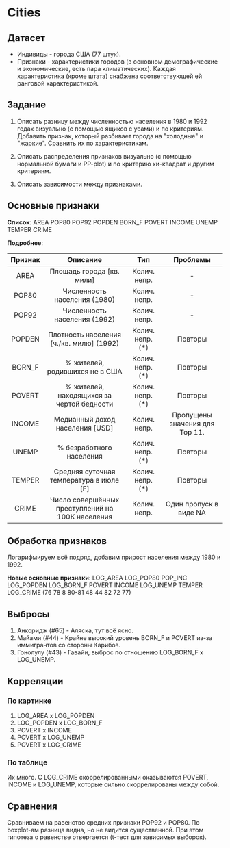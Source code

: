 # Cities

## Датасет

* Индивиды - города США (77 штук).
* Признаки - характеристики городов (в основном демографические и экономические, есть пара климатических). Каждая характеристика (кроме штата) снабжена соответствующей ей ранговой характеристикой.

## Задание

1. Описать разницу между численностью населения в 1980 и 1992 годах визуально (с помощью ящиков с усами) и
по критериям. Добавить признак, который разбивает города на "холодные" и "жаркие". Сравнить их по характеристикам.

2. Описать распределения признаков
визуально (с помощью нормальной бумаги и PP-plot) и
по критерию хи-квадрат и другим критериям.

3. Описать зависимости между признаками.

## Основные признаки

**Список**: AREA POP80 POP92 POPDEN BORN_F POVERT INCOME UNEMP TEMPER CRIME

**Подробнее**:

| Признак | Описание                                         | Тип              | Проблемы                                                  |
|:-------:|:------------------------------------------------:|:----------------:|:------------------------------:|
| AREA    | Площадь города [кв. мили]                        | Колич. непр.     | -                              |
| POP80   | Численность населения (1980)                     | Колич. непр.     | -                              |
| POP92   | Численность населения (1992)                     | Колич. непр.     | -                              |
| POPDEN  | Плотность населения [ч./кв. милю] (1992)         | Колич. непр. (*) | Повторы                        |
| BORN_F  | % жителей, родившихся не в США                   | Колич. непр. (*) | Повторы                        |
| POVERT  | % жителей, находящихся за чертой бедности        | Колич. непр. (*) | Повторы                        |
| INCOME  | Медианный доход населения [USD]                  | Колич. непр.     | Пропущены значения для Top 11. |
| UNEMP   | % безработного населения                         | Колич. непр. (*) | Повторы                        |
| TEMPER  | Средняя суточная температура в июле [F]          | Колич. непр. (*) | Повторы                        |
| CRIME   | Число совершённых преступлений на 100К населения | Колич. непр.     | Один пропуск в виде NA         |

## Обработка признаков

Логарифмируем всё подряд, добавим прирост населения между 1980 и 1992.

**Новые основные признаки**:  LOG_AREA LOG_POP80 POP_INC LOG_POPDEN LOG_BORN_F POVERT INCOME LOG_UNEMP TEMPER LOG_CRIME (76 78 8 80-81 48 44 82 72 77)

## Выбросы

1. Анкоридж (#65) - Аляска, тут всё ясно.
2. Майами (#44) - Крайне высокий уровень BORN_F и POVERT из-за иммигрантов со стороны Карибов.
3. Гонолулу (#43) - Гавайи, выброс по отношению LOG_BORN_F x LOG_UNEMP.

## Корреляции

### По картинке

1. LOG_AREA x LOG_POPDEN
2. LOG_POPDEN x LOG_BORN_F
3. POVERT x INCOME
4. POVERT x LOG_UNEMP
5. POVERT x LOG_CRIME

### По таблице

Их много. С LOG_CRIME скоррелированными оказываются POVERT, INCOME и LOG_UNEMP, которые сильно скоррелированы между собой.

## Сравнения

Сравниваем на равенство средних признаки POP92 и POP80. По boxplot-ам разница видна, но не видится существенной. При этом гипотеза о равенстве отвергается (t-тест для зависимых выборок).
